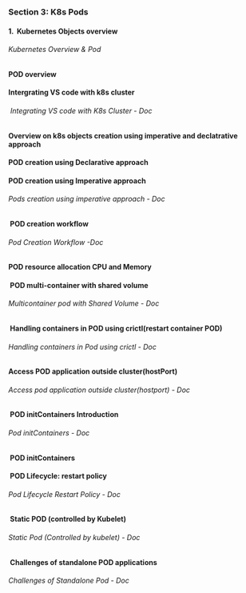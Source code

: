 ### Section 3: K8s Pods
#### 1.  Kubernetes Objects overview
###### Kubernetes Overview & Pod
#### POD overview
#### Intergrating VS code with k8s cluster
######  Integrating VS code with K8s Cluster - Doc
#### Overview on k8s objects creation using imperative and declatrative approach
#### POD creation using Declarative approach
#### POD creation using Imperative approach
###### Pods creation using imperative approach - Doc
####  POD creation workflow
###### Pod Creation Workflow -Doc
#### POD resource allocation CPU and Memory
####  POD multi-container with shared volume
###### Multicontainer pod with Shared Volume - Doc
####  Handling containers in POD using crictl(restart container POD)
###### Handling containers in Pod using crictl - Doc
#### Access POD application outside cluster(hostPort)
###### Access pod application outside cluster(hostport) - Doc
####  POD initContainers Introduction
###### Pod initContainers - Doc
####  POD initContainers
####  POD Lifecycle: restart policy
###### Pod Lifecycle Restart Policy - Doc
####  Static POD (controlled by Kubelet)
###### Static Pod (Controlled by kubelet) - Doc
####  Challenges of standalone POD applications
###### Challenges of Standalone Pod - Doc